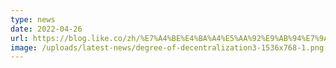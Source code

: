 ```yaml
---
type: news
date: 2022-04-26
url: https://blog.like.co/zh/%E7%A4%BE%E4%BA%A4%E5%AA%92%E9%AB%94%E7%9A%84%E5%8E%BB%E4%B8%AD%E5%BF%83%E5%8C%96-depub-space-%E5%92%8C-liker-social-likecoin-%E7%A4%BE%E7%BE%A4%E5%A0%B1/
image: /uploads/latest-news/degree-of-decentralization3-1536x768-1.png
---
```

